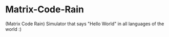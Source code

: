 # Matrix-Code-Rain
(Matrix Code Rain) Simulator that says "Hello World" in all languages of the world :) 
